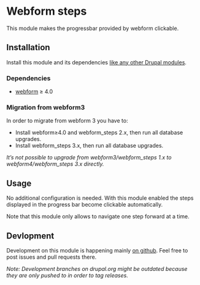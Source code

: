 # Webform steps

This module makes the progressbar provided by webform clickable.


## Installation

Install this module and its dependencies [like any other Drupal modules](https://www.drupal.org/docs/7/extend/installing-modules).

### Dependencies

* [webform](https://www.drupal.org/project/webform) ≥ 4.0


### Migration from webform3

In order to migrate from webform 3 you have to:

- Install webform≥4.0 and webform_steps 2.x, then run all database upgrades.
- Install webform_steps 3.x, then run all database upgrades.

*It’s not possible to upgrade from webform3/webform_steps 1.x to webform4/webform_steps 3.x directly.*


## Usage

No additional configuration is needed. With this module enabled the steps displayed in the progress bar become clickable automatically.

Note that this module only allows to navigate one step forward at a time.


## Devlopment

Development on this module is happening mainly [on github](https://github.com/moreonion/drupal-webform-steps). Feel free to post issues and pull requests there.

*Note: Development branches on drupal.org might be outdated because they are only pushed to in order to tag releases.*
